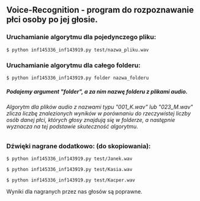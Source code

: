 ## Voice-Recognition - program do rozpoznawanie płci osoby po jej głosie.

### Uruchamianie algorytmu dla pojedynczego pliku:
```
$ python inf145336_inf143919.py test/nazwa_pliku.wav
```

### Uruchamianie algorytmu dla całego folderu:
```
$ python inf145336_inf143919.py folder nazwa_folderu
```
##### Podajemy argument "folder", a za nim nazwę folderu z plikami audio.
###### Algorytm dla plików audio z nazwami typu "001_K.wav" lub "023_M.wav" zlicza liczbę znalezionych wyników w porównaniu do rzeczywistej liczby osób danej płci, których głosy znajdują się w folderze, a następnie wyznacza na tej podstawie skuteczność algorytmu.

### Dźwięki nagrane dodatkowo: (do skopiowania):
```
$ python inf145336_inf143919.py test/Janek.wav
```
```
$ python inf145336_inf143919.py test/Kasia.wav
```
```
$ python inf145336_inf143919.py test/Kacper.wav
```

Wyniki dla nagranych przez nas głosów są poprawne.
